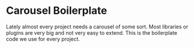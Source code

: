 # Carousel Boilerplate

Lately almost every project needs a carousel of some sort.
Most libraries or plugins are very big and not very easy to extend.
This is the boilerplate code we use for every project.

